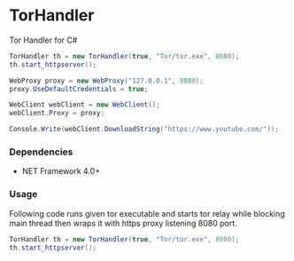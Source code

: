 # TorHandler
Tor Handler for C#

```csharp
TorHandler th = new TorHandler(true, "Tor/tor.exe", 8080);
th.start_httpserver();

WebProxy proxy = new WebProxy("127.0.0.1", 8080);
proxy.UseDefaultCredentials = true;

WebClient webClient = new WebClient();
webClient.Proxy = proxy;

Console.Write(webClient.DownloadString("https://www.youtube.com/"));
``` 

### Dependencies

* NET Framework 4.0+

### Usage

Following code runs given tor executable and starts tor relay while blocking main thread then wraps it with https proxy listening 8080 port.

```csharp
TorHandler th = new TorHandler(true, "Tor/tor.exe", 8080);
th.start_httpserver();
```